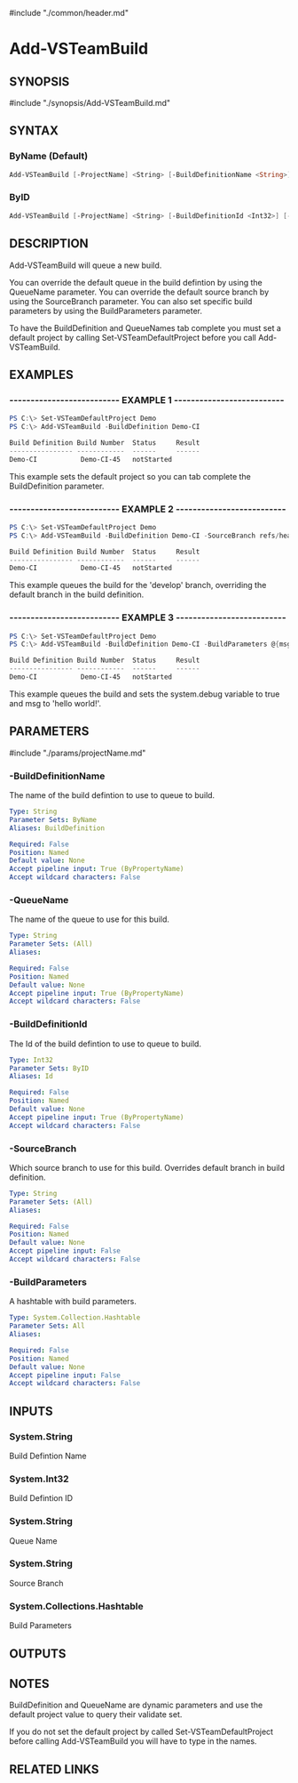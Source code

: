 #include "./common/header.md"

# Add-VSTeamBuild

## SYNOPSIS

#include "./synopsis/Add-VSTeamBuild.md"

## SYNTAX

### ByName (Default)

```powershell
Add-VSTeamBuild [-ProjectName] <String> [-BuildDefinitionName <String>] [-QueueName <String>] [-SourceBranch <String>] [-BuildParameters <System.Collections.Hashtable>]
```

### ByID

```powershell
Add-VSTeamBuild [-ProjectName] <String> [-BuildDefinitionId <Int32>] [-QueueName <String>] [-SourceBranch <String>] [-BuildParameters <System.Collections.Hashtable>]
```

## DESCRIPTION

Add-VSTeamBuild will queue a new build.

You can override the default queue in the build defintion by using the QueueName
parameter. You can override the default source branch by using the SourceBranch
parameter. You can also set specific build parameters by using the BuildParameters
parameter.

To have the BuildDefinition and QueueNames tab complete you must set a default
project by calling Set-VSTeamDefaultProject before you call Add-VSTeamBuild.

## EXAMPLES

### -------------------------- EXAMPLE 1 --------------------------

```powershell
PS C:\> Set-VSTeamDefaultProject Demo
PS C:\> Add-VSTeamBuild -BuildDefinition Demo-CI

Build Definition Build Number  Status     Result
---------------- ------------  ------     ------
Demo-CI           Demo-CI-45   notStarted
```

This example sets the default project so you can tab complete the BuildDefinition parameter.

### -------------------------- EXAMPLE 2 --------------------------

```powershell
PS C:\> Set-VSTeamDefaultProject Demo
PS C:\> Add-VSTeamBuild -BuildDefinition Demo-CI -SourceBranch refs/heads/develop

Build Definition Build Number  Status     Result
---------------- ------------  ------     ------
Demo-CI           Demo-CI-45   notStarted
```

This example queues the build for the 'develop' branch, overriding the default branch in the build definition.

### -------------------------- EXAMPLE 3 --------------------------

```powershell
PS C:\> Set-VSTeamDefaultProject Demo
PS C:\> Add-VSTeamBuild -BuildDefinition Demo-CI -BuildParameters @{msg="hello world!"; 'system.debug'='true'}

Build Definition Build Number  Status     Result
---------------- ------------  ------     ------
Demo-CI           Demo-CI-45   notStarted
```

This example queues the build and sets the system.debug variable to true and msg to 'hello world!'.

## PARAMETERS

#include "./params/projectName.md"

### -BuildDefinitionName

The name of the build defintion to use to queue to build.

```yaml
Type: String
Parameter Sets: ByName
Aliases: BuildDefinition

Required: False
Position: Named
Default value: None
Accept pipeline input: True (ByPropertyName)
Accept wildcard characters: False
```

### -QueueName

The name of the queue to use for this build.

```yaml
Type: String
Parameter Sets: (All)
Aliases: 

Required: False
Position: Named
Default value: None
Accept pipeline input: True (ByPropertyName)
Accept wildcard characters: False
```

### -BuildDefinitionId

The Id of the build defintion to use to queue to build.

```yaml
Type: Int32
Parameter Sets: ByID
Aliases: Id

Required: False
Position: Named
Default value: None
Accept pipeline input: True (ByPropertyName)
Accept wildcard characters: False
```

### -SourceBranch

Which source branch to use for this build. Overrides default branch in build definition.

```yaml
Type: String
Parameter Sets: (All)
Aliases: 

Required: False
Position: Named
Default value: None
Accept pipeline input: False
Accept wildcard characters: False
```

### -BuildParameters

A hashtable with build parameters.

```yaml
Type: System.Collection.Hashtable
Parameter Sets: All
Aliases:

Required: False
Position: Named
Default value: None
Accept pipeline input: False
Accept wildcard characters: False
```

## INPUTS

### System.String

Build Defintion Name

### System.Int32

Build Defintion ID

### System.String

Queue Name

### System.String

Source Branch

### System.Collections.Hashtable

Build Parameters

## OUTPUTS

## NOTES

BuildDefinition and QueueName are dynamic parameters and use the default
project value to query their validate set.

If you do not set the default project by called Set-VSTeamDefaultProject before
calling Add-VSTeamBuild you will have to type in the names.

## RELATED LINKS